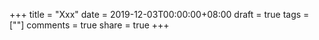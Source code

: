 +++
title = "Xxx"
date = 2019-12-03T00:00:00+08:00
draft = true
tags = [""]
comments = true
share = true
+++